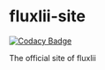 # fluxlii-site

[![Codacy Badge](https://api.codacy.com/project/badge/Grade/9d158dba66a14e2d9131390d386fad44)](https://app.codacy.com/app/fluxlii/fluxlii-site?utm_source=github.com&utm_medium=referral&utm_content=fluxlii/fluxlii-site&utm_campaign=Badge_Grade_Settings)

The official site of fluxlii
